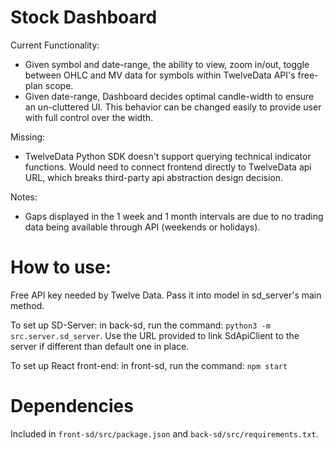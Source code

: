 # Stock Dashboard

Current Functionality:
 - Given symbol and date-range, the ability to view, zoom in/out, toggle between OHLC and MV data for symbols within TwelveData API's free-plan scope.
 - Given date-range, Dashboard decides optimal candle-width to ensure an un-cluttered UI. This behavior can be changed easily to provide user with full control over the width.

Missing:
- TwelveData Python SDK doesn't support querying technical indicator functions. Would need to connect frontend directly to TwelveData api URL, which breaks third-party api abstraction design decision.

Notes:
- Gaps displayed in the 1 week and 1 month intervals are due to no trading data being available through API (weekends or holidays).

# How to use:

Free API key needed by Twelve Data. Pass it into model in sd_server's main method.

To set up SD-Server:
in back-sd, run the command: `python3 -m src.server.sd_server`. Use the URL provided to link SdApiClient to the server if different than default one in place.

To set up React front-end:
in front-sd, run the command: `npm start`


# Dependencies 
Included in `front-sd/src/package.json` and `back-sd/src/requirements.txt`.
